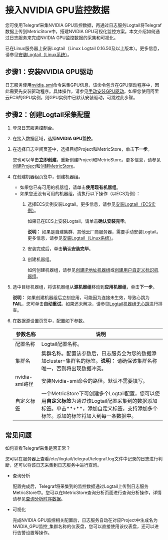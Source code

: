# 接入NVIDIA GPU监控数据

您可使用Telegraf采集NVIDIA GPU监控数据，再通过日志服务Logtail将Telegraf数据上传到MetricStore中，搭建NVIDIA GPU可视化监控方案。本文介绍如何通过日志服务来完成NVIDIA GPU监控数据的采集和可视化。

已在Linux服务器上安装Logtail（Linux Logtail 0.16.50及以上版本）。更多信息，请参见[安装Logtail（Linux系统）](/cn.zh-CN/数据采集/Logtail采集/安装/安装Logtail（Linux系统）.md)。

## 步骤1：安装NVIDIA GPU驱动

日志服务使用[nvidia\_smi](https://developer.nvidia.com/nvidia-system-management-interface)命令采集GPU信息，该命令包含在GPU驱动程序中，因此需要先安装驱动程序。具体操作，请参见[手动安装GPU驱动](/cn.zh-CN/实例/选择实例规格/GPU计算型/手动安装GPU驱动.md)。如果您使用阿里云ECS的GPU实例，则GPU实例中已默认安装驱动，可跳过此步骤。

## 步骤2：创建Logtail采集配置

1.  登录[日志服务控制台](https://sls.console.aliyun.com)。

2.  在接入数据区域，选择**NVIDIA GPU监控**。

3.  在选择日志空间页签中，选择目标Project和MetricStore，单击**下一步**。

    您也可以单击**立即创建**，重新创建Project和MetricStore。更多信息，请参见[创建Project](/cn.zh-CN/数据采集/准备工作/管理Project.md)和[创建MetricStore](/cn.zh-CN/时序存储/管理MetricStore.md)。

4.  在创建机器组页签中，创建机器组。

    -   如果您已有可用的机器组，请单击**使用现有机器组**。
    -   如果您还没有可用的机器组，请执行以下操作（以ECS为例）：
        1.  选择ECS实例安装Logtail。更多信息，请参见[安装Logtail（ECS实例）](/cn.zh-CN/数据采集/Logtail采集/安装/安装Logtail（ECS实例）.md)。

            如果已在ECS上安装Logtail，请单击**确认安装完毕**。

            **说明：** 如果是自建集群、其他云厂商服务器，需要手动安装Logtail。更多信息，请参见[安装Logtail（Linux系统）](/cn.zh-CN/数据采集/Logtail采集/安装/安装Logtail（Linux系统）.md#)。

        2.  安装完成后，单击**确认安装完毕**。
        3.  创建机器组。

            如何创建机器组，请参见[创建IP地址机器组](/cn.zh-CN/数据采集/Logtail采集/机器组/创建IP地址机器组.md)或[创建用户自定义标识机器组](/cn.zh-CN/数据采集/Logtail采集/机器组/创建用户自定义标识机器组.md)。

5.  选中目标机器组，将该机器组从**源机器组**移动到**应用机器组**，单击**下一步**。

    **说明：** 如果创建机器组后立刻应用，可能因为连接未生效，导致心跳为**FAIL**，您可单击**自动重试**。如果还未解决，请参见[Logtail机器组无心跳]()进行排查。

6.  在数据源设置页签中，配置如下参数。

    |参数名称|说明|
    |----|--|
    |配置名称|Logtail配置名称。|
    |集群名|集群名称。配置该参数后，日志服务会为您的数据添加cluster=集群名的标签。**说明：** 请确保该集群名称唯一，否则将出现数据冲突。 |
    |nvidia-smi路径|安装Nvidia-smi命令的路径。默认不需要填写。|
    |自定义标签|一个MetricStore下可创建多个Logtail配置，您可以使用**自定义标签**为通过该Logtail配置采集到的数据添加标签。单击**+**，添加自定义标签，支持添加多个标签。添加的标签将加入到每一条数据中。 |


## 常见问题

如何查看Telegraf采集是否正常？

您可以在服务器上查看/etc/ilogtail/telegraf/telegraf.log文件中记录的日志进行判断，还可以将该日志采集到日志服务中进行查询。

-   查询分析

    配置完成后，Telegraf将采集到的监控数据通过Logtail上传到日志服务MetricStore中。您可以在MetricStore查询分析页面进行查询分析操作，详情请参见[查询分析时序数据](/cn.zh-CN/时序存储/查询与分析/查询分析时序数据.md)。

-   可视化

    完成NVIDIA GPU监控相关配置后，日志服务自动在对应Project中生成名为NVIDIA\_GPU监控\_集群名称的仪表盘，您可以直接使用该仪表盘，还可以进行告警设置等操作。


